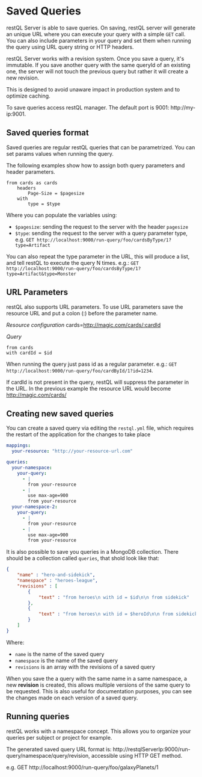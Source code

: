 # Saved Queries

restQL Server is able to save queries. On saving, restQL server will generate an unique URL where you can execute your query with a simple `GET` call. You can also include parameters in your query and set them when running the query using URL query string or HTTP headers.

restQL Server works with a revision system. Once you save a query, it's immutable. If you save another query with the same queryId of an existing one, the server will not touch the previous query but rather it will create a new revision.

This is designed to avoid unaware impact in production system and to optimize caching.

To save queries access restQL manager. The default port is 9001: http://my-ip:9001.

## Saved queries format

Saved queries are regular restQL queries that can be parametrized. You can set params values when running the query.

The following examples show how to assign both query parameters and header parameters.

```
from cards as cards
    headers
        Page-Size = $pagesize
    with
        type = $type
```

Where you can populate the variables using:

+ `$pagesize`: sending the request to the server with the header `pagesize`
+ `$type`: sending the request to the server with a query parameter type, e.g. `GET http://localhost:9000/run-query/foo/cardsByType/1?type=Artifact`

You can also repeat the type parameter in the URL, this will produce a list, and tell restQL to execute the query N times. e.g.: `GET http://localhost:9000/run-query/foo/cardsByType/1?type=Artifact&type=Monster`

## URL Parameters

restQL also supports URL parameters. To use URL parameters save the resource URL and put a colon (:) before the parameter name.

*Resource configuration* 
cards=http://magic.com/cards/:cardId

*Query*
```
from cards
with cardId = $id
```
When running the query just pass id as a regular parameter. e.g.: `GET http://localhost:9000/run-query/foo/cardById/1?id=1234`.

If cardId is not present in the query, restQL will suppress the parameter in the URL. In the previous example the resource URL would become http://magic.com/cards/

## Creating new saved queries

You can create a saved query via editing the `restql.yml` file, which requires the restart of the application for the changes to take place

``` yml
mappings:
  your-resource: "http://your-resource-url.com"

queries:
  your-namespace:
    your-query:
      - |
        from your-resource
      - |
        use max-age=900
        from your-resource
  your-namespace-2:
    your-query:
      - |
        from your-resource
      - |
        use max-age=900
        from your-resource
```

It is also possible to save you queries in a MongoDB collection. There should be a collection called `queries`, that shold look like that:
```json
{
    "name" : "hero-and-sidekick",
    "namespace" : "heroes-league",
    "revisions" : [ 
        {
            "text" : "from heroes\n with id = $id\n\n from sidekick"
        }, 
        {
            "text" : "from heroes\n with id = $heroId\n\n from sidekick\n with id = $sidekickId" 
        }
    ]
}
```

Where:
* `name` is the name of the saved query
* `namespace` is the name of the saved query
* `revisions` is an array with the revisions of a saved query

When you save the a query with the same name in a same namespace, a new **revision** is created, this allows multiple versions of the same query to be requested. This is also useful for documentation purposes, you can see the changes made on each version of a saved query.

## Running queries

restQL works with a namespace concept. This allows you to organize your queries per subject or project for example.

The generated saved query URL format is: http://restqlServerIp:9000/run-query/namespace/query/revision, accessible using HTTP GET method.

e.g. GET http://localhost:9000/run-query/foo/galaxyPlanets/1

